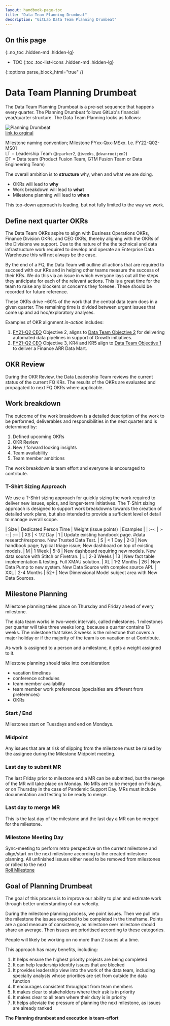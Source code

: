 ```yaml
---
layout: handbook-page-toc
title: "Data Team Planning Drumbeat"
description: "GitLab Data Team Planning Drumbeat"
---
```


## On this page
{:.no_toc .hidden-md .hidden-lg}

- TOC
{:toc .toc-list-icons .hidden-md .hidden-lg}

{::options parse_block_html="true" /}

# Data Team Planning Drumbeat
The Data Team Planning Drumbeat is a pre-set sequence that happens every quarter. The Planning Drumbeat follows GitLab's financial year/quarter structure. The Data Team Planning looks as follows:

![Planning Drumbeat](/handbook/business-technology/data-team/planning/Planning_Drumbeat.png) <br>
[link to orginal](https://docs.google.com/spreadsheets/d/1hdJqCfDPR-LqTTRBy4JEQ-MbrL-RyNHzXaMzvsGWkSQ/edit#gid=0)

Milestone naming convention; Milestone FYxx-Qxx-MSxx. I.e. FY22-Q02-MS01 <br>
LT = Leadership Team (`@rparker2`, `@iweeks`, `@dvanrooijen2`) <br>
DT = Data team (Product Fusion Team, GTM Fusion Team or Data Engineering Team)

The overall ambition is to **structure** why, when and what we are doing. 
- OKRs will lead to **why**
- Work breakdown will lead to **what**
- Milestone planning will lead to **when**

This top-down approach is leading, but not fully limited to the way we work. 

## Define next quarter OKRs
The Data Team OKRs aspire to align with Business Operations OKRs, Finance Division OKRs, and CEO OKRs, thereby aligning with the OKRs of the Divisions we support. Due to the nature of the the technical and data infrastructure work required to develop and operate an Enterprise Data Warehouse this will not always be the case.

By the end of a FQ, the Data Team will outline all actions that are required to succeed with our KRs and in helping other teams measure the success of their KRs. We do this via an issue in which everyone lays out all the steps they anticipate for each of the relevant actions. This is a great time for the team to raise any blockers or concerns they foresee. These should be recorded for future reference.

These OKRs drive ~60% of the work that the central data team does in a given quarter.
The remaining time is divided between urgent issues that come up and ad hoc/exploratory analyses.

Examples of OKR alignment _in-action_ includes:

1. [FY21-Q2 CEO](https://about.gitlab.com/company/okrs/fy21-q2/) Objective 2, aligns to [Data Team Objective 2](https://gitlab.com/groups/gitlab-com/business-ops/-/epics/80) for delivering automated data pipelines in support of Growth initiatives.
1. [FY21-Q2 CEO](https://about.gitlab.com/company/okrs/fy21-q2/) Objective 3, KR4 and KR5 align to [Data Team Objective 1](https://gitlab.com/groups/gitlab-com/business-ops/-/epics/79) to deliver a Finance ARR Data Mart.

## OKR Review
During the OKR Review, the Data Leadership Team reviews the current status of the current FQ KRs. The results of the OKRs are evaluated and propagated to next FQ OKRs where applicable.

## Work breakdown
The outcome of the work breakdown is a detailed description of the work to be performed, deliverables and responsibilities in the next quarter and is determined by:
1. Defined upcoming OKRs 
2. OKR Review
3. New / forward looking insights 
4. Team availability
5. Team member ambitions

The work breakdown is team effort and everyone is encouraged to contribute.

### T-Shirt Sizing Approach

We use a T-Shirt sizing approach for quickly sizing the work required to deliver new issues, epics, and longer-term initiatives. The T-Shirt sizing approach is designed to support work breakdowns towards the creation of detailed work plans, but also intended to provide a sufficient level of detail to manage overall scope.

| Size | Dedicated Person Time | Weight (issue points) | Examples | 
| :--: | :--: | :-- |
| XS | < 1/2 Day | 1 | Update existing handbook page. #data research/response. New Trusted Data Test.
| S | < 1 Day | 2-3 | New handbook page; typical triage issue; New dashboard on top of existing models. 
| M | 1 Week | 5-8 | New dashboard requiring new models. New data source with Stitch or Fivetran.
| L | 2-3 Weeks | 13 | New fact table implementation & testing. Full XMAU solution.
| XL | 1-2 Months | 26 | New Data Pump to new system. New Data Source with complex source API.
| XXL | 2-4 Months | 52+ | New Dimensional Model subject area with New Data Sources.


## Milestone Planning

Milestone planning takes place on Thursday and Friday ahead of every milestone. 

The data team works in two-week intervals, called milestones. 1 milestones per quarter will take three weeks long, because a quarter contains 13 weeks. The milestone that takes 3 weeks is the milestone that covers a major holiday or if the majority of the team is on vacation or at Contribute.

As work is assigned to a person and a milestone, it gets a weight assigned to it.

Milestone planning should take into consideration:

- vacation timelines
- conference schedules
- team member availability
- team member work preferences (specialties are different from preferences)
- OKRs

### Start / End
Milestones start on Tuesdays and end on Mondays.

### Midpoint
Any issues that are at risk of slipping from the milestone must be raised by the assignee during the Milestone Midpoint meeting. 

### Last day to submit MR
The last Friday prior to milestone end a MR can be submitted, but the merge of the MR will take place on Monday. No MRs are to be merged on Fridays, or on Thursday in the case of Pandemic Support Day. MRs must include documentation and testing to be ready to merge.

### Last day to merge MR 
This is the last day of the milestone and the last day a MR can be merged for the milestone.

### Milestone Meeting Day
Sync-meeting to perform retro perspective on the current milestone and align/start on the next milestone according to the created milestone planning.
All unfinished issues either need to be removed from milestones or rolled to the next
<br>[Roll Milestone](https://gitlab.com/gitlab-data/analytics/issues/new?issuable_template=Milestone%20Rolling)    

## Goal of Planning Drumbeat

The goal of this process is to improve our ability to plan and estimate work through better understanding of our velocity.

During the milestone planning process, we point issues.
Then we pull into the milestone the issues expected to be completed in the timeframe.
Points are a good measure of consistency, as milestone over milestone should share an average.
Then issues are prioritised according to these categories.

People will likely be working on no more than 2 issues at a time.

This approach has many benefits, including:

1. It helps ensure the highest priority projects are being completed
1. It can help leadership identify issues that are blocked
1. It provides leadership view into the work of the data team, including specialty analysts whose priorities are set from outside the data function
1. It encourages consistent throughput from team members
1. It makes clear to stakeholders where their ask is in priority
1. It makes clear to all team where their duty is in priority
1. It helps alleviate the pressure of planning the next milestone, as issues are already ranked

**The Planning drumbeat and execution is team-effort**
